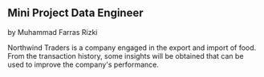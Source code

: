 ## Mini Project Data Engineer
by Muhammad Farras Rizki

Northwind Traders is a company engaged in the export and import of food. From the transaction history, some insights will be obtained that can be used to improve the company's performance.
